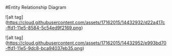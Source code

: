 #Entity Relationship Diagram

![alt tag] (https://cloud.githubusercontent.com/assets/17162015/14432932/d22a417c-ffd1-11e5-8584-5c54ed9f2169.png)

![alt tag] (https://cloud.githubusercontent.com/assets/17162015/14432952/e993bd70-ffd1-11e5-9dc8-bca94037eb35.png)
